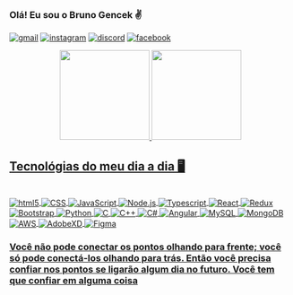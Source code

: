 ### Olá! Eu sou o Bruno Gencek ✌️
[![gmail](https://img.shields.io/badge/Gmail-D14836?style=for-the-badge&logo=gmail&logoColor=white)](bruno.josco@gmail.com)
[![instagram](https://img.shields.io/badge/Instagram-E4405F?style=for-the-badge&logo=instagram&logoColor=white)](https://www.instagram.com/bruhnno182/)
[![discord](https://img.shields.io/badge/Discord-7289DA?style=for-the-badge&logo=discord&logoColor=white)](Xcuse#2631)
[![facebook](https://img.shields.io/badge/Facebook-1877F2?style=for-the-badge&logo=facebook&logoColor=white)](https://www.facebook.com/brunnogcosta/)



<div align="center">
  <a href="https://github.com/bruhgen">
  <img height="160em" src="https://github-readme-stats.vercel.app/api?username=bruhgen&show_icons=true&theme=tokyonight&include_all_commits=true&count_private=true"/>
  <img height="160em" src="https://github-readme-stats.vercel.app/api/top-langs/?username=bruhgen&layout=compact&langs_count=7&theme=tokyonight"/>
</div>

## Tecnológias do meu dia a dia 🖥️

<div style="display: inline_block"><br/>
    <img align ="center" ali alt= "html5" src="https://img.shields.io/badge/HTML5-E34F26?style=for-the-badge&logo=html5&logoColor=white"/>
    <img align ="center" ali alt= "CSS" src="https://img.shields.io/badge/CSS-239120?&style=for-the-badge&logo=css3&logoColor=white"/>
    <img align ="center" ali alt= "JavaScript" src="https://img.shields.io/badge/JavaScript-F7DF1E?style=for-the-badge&logo=javascript&logoColor=black"/>
    <img align ="center" ali alt= "Node.js" src="https://img.shields.io/badge/Node.js-43853D?style=for-the-badge&logo=node.js&logoColor=white"/>
    <img align ="center" ali alt= "Typescript" src="https://img.shields.io/badge/TypeScript-007ACC?style=for-the-badge&logo=typescript&logoColor=white"/>
    <img align ="center" ali alt= "React" src="https://img.shields.io/badge/React-20232A?style=for-the-badge&logo=react&logoColor=61DAFB"/>
    <img align ="center" ali alt= "Redux" src="https://img.shields.io/badge/Redux-593D88?style=for-the-badge&logo=redux&logoColor=white"/>
    <img align ="center" ali alt= "Bootstrap" src="https://img.shields.io/badge/Bootstrap-563D7C?style=for-the-badge&logo=bootstrap&logoColor=white"/> 
    <img align ="center" ali alt= "Python" src="https://img.shields.io/badge/Python-14354C?style=for-the-badge&logo=python&logoColor=white"/>
    <img align ="center" ali alt= "C" src="https://img.shields.io/badge/C-00599C?style=for-the-badge&logo=c&logoColor=white"/>
    <img align ="center" ali alt= "C++" src="https://img.shields.io/badge/C%2B%2B-00599C?style=for-the-badge&logo=c%2B%2B&logoColor=white"/>
    <img align ="center" ali alt= "C#" src="https://img.shields.io/badge/C%23-239120?style=for-the-badge&logo=c-sharp&logoColor=white"/>
    <img align ="center" ali alt= "Angular" src="https://img.shields.io/badge/Angular-DD0031?style=for-the-badge&logo=angular&logoColor=white"/>
    <img align ="center" ali alt= "MySQL" src="https://img.shields.io/badge/MySQL-00000F?style=for-the-badge&logo=mysql&logoColor=white"/>
    <img align ="center" ali alt= "MongoDB" src="https://img.shields.io/badge/MongoDB-4EA94B?style=for-the-badge&logo=mongodb&logoColor=white"/>
    <img align ="center" ali alt= "AWS" src="https://img.shields.io/badge/Amazon_AWS-232F3E?style=for-the-badge&logo=amazon-aws&logoColor=white"/>
    <img align ="center" ali alt= "AdobeXD" src="https://img.shields.io/badge/Adobe%20XD-470137?style=for-the-badge&logo=Adobe%20XD&logoColor=#FF61F6"/>
    <img align ="center" ali alt= "Figma" src="https://img.shields.io/badge/Figma-F24E1E?style=for-the-badge&logo=figma&logoColor=white"/>
</div>




### Você não pode conectar os pontos olhando para frente; você só pode conectá-los olhando para trás. Então você precisa confiar nos pontos se ligarão algum dia no futuro. Você tem que confiar em alguma coisa
